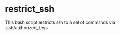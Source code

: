 restrict_ssh
============

This bash script restricts ssh to a set of commands via .ssh/authorized_keys